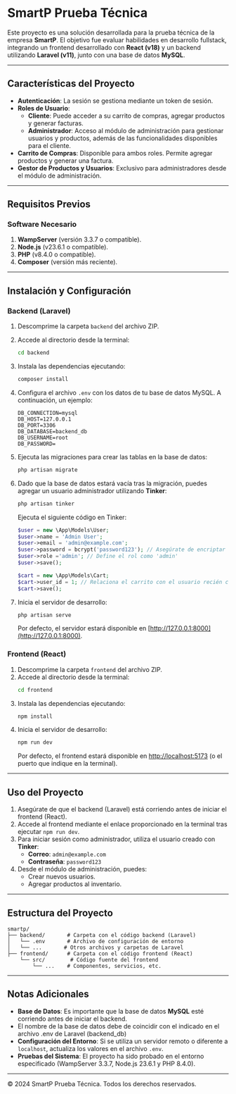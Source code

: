 # SmartP Prueba Técnica

Este proyecto es una solución desarrollada para la prueba técnica de la empresa **SmartP**. El objetivo fue evaluar habilidades en desarrollo fullstack, integrando un frontend desarrollado con **React (v18)** y un backend utilizando **Laravel (v11)**, junto con una base de datos **MySQL**.

---

## Características del Proyecto

- **Autenticación**: La sesión se gestiona mediante un token de sesión.
- **Roles de Usuario**:
  - **Cliente**: Puede acceder a su carrito de compras, agregar productos y generar facturas.
  - **Administrador**: Acceso al módulo de administración para gestionar usuarios y productos, además de las funcionalidades disponibles para el cliente.
- **Carrito de Compras**: Disponible para ambos roles. Permite agregar productos y generar una factura.
- **Gestor de Productos y Usuarios**: Exclusivo para administradores desde el módulo de administración.

---

## Requisitos Previos

### Software Necesario

1. **WampServer** (versión 3.3.7 o compatible).
2. **Node.js** (v23.6.1 o compatible).
3. **PHP** (v8.4.0 o compatible).
4. **Composer** (versión más reciente).

---

## Instalación y Configuración

### Backend (Laravel)

1. Descomprime la carpeta `backend` del archivo ZIP.
2. Accede al directorio desde la terminal:
   ```bash
   cd backend
   ```
3. Instala las dependencias ejecutando:
   ```bash
   composer install
   ```
4. Configura el archivo `.env` con los datos de tu base de datos MySQL. A continuación, un ejemplo:
   ```env
   DB_CONNECTION=mysql
   DB_HOST=127.0.0.1
   DB_PORT=3306
   DB_DATABASE=backend_db
   DB_USERNAME=root
   DB_PASSWORD=
   ```
5. Ejecuta las migraciones para crear las tablas en la base de datos:
   ```bash
   php artisan migrate
   ```
6. Dado que la base de datos estará vacía tras la migración, puedes agregar un usuario administrador utilizando **Tinker**:
   ```bash
   php artisan tinker
   ```
   Ejecuta el siguiente código en Tinker:
   ```php
   $user = new \App\Models\User;
   $user->name = 'Admin User';
   $user->email = 'admin@example.com';
   $user->password = bcrypt('password123'); // Asegúrate de encriptar la contraseña
   $user->role ='admin'; // Define el rol como 'admin'
   $user->save();
   ```

   ```php
   $cart = new \App\Models\Cart;
   $cart->user_id = 1; // Relaciona el carrito con el usuario recién creado
   $cart->save();

   ```
7. Inicia el servidor de desarrollo:
   ```bash
   php artisan serve
   ```
   Por defecto, el servidor estará disponible en [http://127.0.0.1:8000](http://127.0.0.1:8000).

### Frontend (React)

1. Descomprime la carpeta `frontend` del archivo ZIP.
2. Accede al directorio desde la terminal:
   ```bash
   cd frontend
   ```
3. Instala las dependencias ejecutando:
   ```bash
   npm install
   ```
4. Inicia el servidor de desarrollo:
   ```bash
   npm run dev
   ```
   Por defecto, el frontend estará disponible en [http://localhost:5173](http://localhost:5173) (o el puerto que indique en la terminal).

---

## Uso del Proyecto

1. Asegúrate de que el backend (Laravel) está corriendo antes de iniciar el frontend (React).
2. Accede al frontend mediante el enlace proporcionado en la terminal tras ejecutar `npm run dev`.
3. Para iniciar sesión como administrador, utiliza el usuario creado con **Tinker**:
   - **Correo**: `admin@example.com`
   - **Contraseña**: `password123`
4. Desde el módulo de administración, puedes:
   - Crear nuevos usuarios.
   - Agregar productos al inventario.

---

## Estructura del Proyecto

```
smartp/
├── backend/       # Carpeta con el código backend (Laravel)
│   └── .env       # Archivo de configuración de entorno
│   └── ...       # Otros archivos y carpetas de Laravel
├── frontend/      # Carpeta con el código frontend (React)
    └── src/        # Código fuente del frontend
        └── ...    # Componentes, servicios, etc.
```

---

## Notas Adicionales

- **Base de Datos**: Es importante que la base de datos **MySQL** esté corriendo antes de iniciar el backend.
- El nombre de la base de datos debe de coincidir con el indicado en el archivo .env de Laravel (backend\_db)
- **Configuración del Entorno**: Si se utiliza un servidor remoto o diferente a `localhost`, actualiza los valores en el archivo `.env`.
- **Pruebas del Sistema**: El proyecto ha sido probado en el entorno especificado (WampServer 3.3.7, Node.js 23.6.1 y PHP 8.4.0).

---

© 2024 SmartP Prueba Técnica. Todos los derechos reservados.

